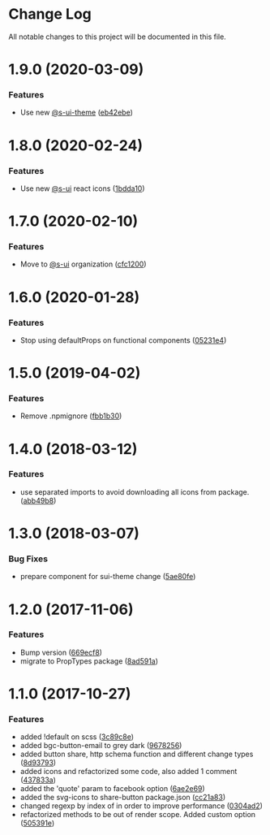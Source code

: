 # Change Log

All notable changes to this project will be documented in this file.

# 1.9.0 (2020-03-09)


### Features

* Use new [@s-ui-theme](https://github.com/s-ui-theme) ([eb42ebe](https://github.com/SUI-Components/schibsted-spain-components/commit/eb42ebeff3ac722bd7719ce60e7698dbda43f537))



# 1.8.0 (2020-02-24)


### Features

* Use new [@s-ui](https://github.com/s-ui) react icons ([1bdda10](https://github.com/SUI-Components/schibsted-spain-components/commit/1bdda100bb76443fc929d1ef614a9824a200d6df))



# 1.7.0 (2020-02-10)


### Features

* Move to [@s-ui](https://github.com/s-ui) organization ([cfc1200](https://github.com/SUI-Components/schibsted-spain-components/commit/cfc1200b80d8e6f4d43914ea8901c838d5784da8))



# 1.6.0 (2020-01-28)


### Features

* Stop using defaultProps on functional components ([05231e4](https://github.com/SUI-Components/schibsted-spain-components/commit/05231e4b925578a4e67190bd300d0da660cdfaac))



# 1.5.0 (2019-04-02)


### Features

* Remove .npmignore ([fbb1b30](https://github.com/SUI-Components/schibsted-spain-components/commit/fbb1b302ad824ef70893938194bcf8a89c1fcb80))



# 1.4.0 (2018-03-12)


### Features

* use separated imports to avoid downloading all icons from package. ([abb49b8](https://github.com/SUI-Components/schibsted-spain-components/commit/abb49b85cbd1c3a4bb57d763662ed0ef6bd96fad))



# 1.3.0 (2018-03-07)


### Bug Fixes

* prepare component for sui-theme change ([5ae80fe](https://github.com/SUI-Components/schibsted-spain-components/commit/5ae80feb97c2ef8cafedd5dbe78107614afc1681))



# 1.2.0 (2017-11-06)


### Features

* Bump version ([669ecf8](https://github.com/SUI-Components/schibsted-spain-components/commit/669ecf8cc9a5f61aabfaf219855fc7bc76b2b265))
* migrate to PropTypes package ([8ad591a](https://github.com/SUI-Components/schibsted-spain-components/commit/8ad591a9d88aaa2203208b455f1027934811e0e3))



# 1.1.0 (2017-10-27)


### Features

* added !default on scss ([3c89c8e](https://github.com/SUI-Components/schibsted-spain-components/commit/3c89c8ede14e508c1ac93d1479ebe9d66f72d5a9))
* added bgc-button-email to grey dark ([9678256](https://github.com/SUI-Components/schibsted-spain-components/commit/96782565c9212852563797ba52b10dcb490243b1))
* added button share, http schema function and different change types ([8d93793](https://github.com/SUI-Components/schibsted-spain-components/commit/8d9379301705a743550e6feca45d364bf21c7ad7))
* added icons and refactorized some code, also added 1 comment ([437833a](https://github.com/SUI-Components/schibsted-spain-components/commit/437833a571e194efae534842cb76a71819c1e51c))
* added the 'quote' param to facebook option ([6ae2e69](https://github.com/SUI-Components/schibsted-spain-components/commit/6ae2e6997ce2a06f30f1f74790f2a302641304fe))
* added the svg-icons to share-button package.json ([cc21a83](https://github.com/SUI-Components/schibsted-spain-components/commit/cc21a83c742eb82b6305b44daa37fca375e7acbd))
* changed regexp by index of in order to improve performance ([0304ad2](https://github.com/SUI-Components/schibsted-spain-components/commit/0304ad2ed59421a910f85e92690cdbe6f349e186))
* refactorized methods to be out of render scope. Added custom option ([505391e](https://github.com/SUI-Components/schibsted-spain-components/commit/505391e3660621488807933e1edac4754f3be62b))



